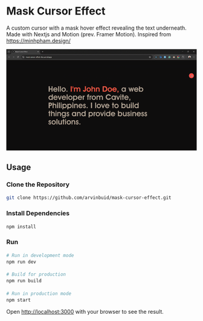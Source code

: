 # Mask Cursor Effect

A custom cursor with a mask hover effect revealing the text underneath. Made with Nextjs and Motion (prev. Framer Motion). Inspired from https://minhpham.design/

![Mask Cursor Effect](public/assets/mask-cursor-effect.gif)

## Usage

### Clone the Repository

```bash
git clone https://github.com/arvinbuid/mask-cursor-effect.git
```

### Install Dependencies

```bash
npm install
```

### Run

```bash
# Run in development mode
npm run dev

# Build for production
npm run build

# Run in production mode
npm start
```

Open [http://localhost:3000](http://localhost:3000) with your browser to see the result.
